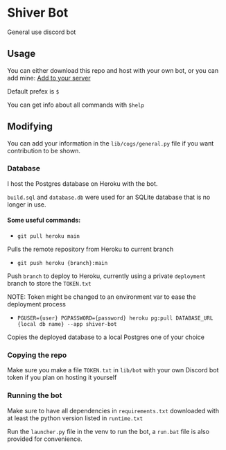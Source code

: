 # Shiver Bot
General use discord bot

## Usage

You can either download this repo and host with your own bot, or you can add mine:
[Add to your server](https://discord.com/api/oauth2/authorize?client_id=766748400199794718&permissions=8&scope=bot)

Default prefex is ```$``` 

You can get info about all commands with ```$help```

## Modifying

You can add your information in the ```lib/cogs/general.py``` file if you want
contribution to be shown.

### Database

I host the Postgres database on Heroku with the bot.

```build.sql``` and ```database.db``` were used for an SQLite database that is no longer in use.

#### Some useful commands:
- ```git pull heroku main```

Pulls the remote repository from Heroku to current branch

- ```git push heroku {branch}:main```

Push ```branch``` to deploy to Heroku, currently using a private ```deployment```
branch to store the ```TOKEN.txt```


NOTE: Token might be changed to an environment var to ease the deployment process

- ```PGUSER={user} PGPASSWORD={password} heroku pg:pull DATABASE_URL {local db name} --app shiver-bot```

Copies the deployed database to a local Postgres one of your choice

### Copying the repo

Make sure you make a file ```TOKEN.txt``` in  ```lib/bot``` 
with your own Discord bot token if you plan on hosting it yourself

### Running the bot

Make sure to have all dependencies in ```requirements.txt``` 
downloaded with at least the python version listed in ```runtime.txt```

Run the ```launcher.py``` file in the venv to run the bot, a ```run.bat``` file is 
also provided for convenience.
